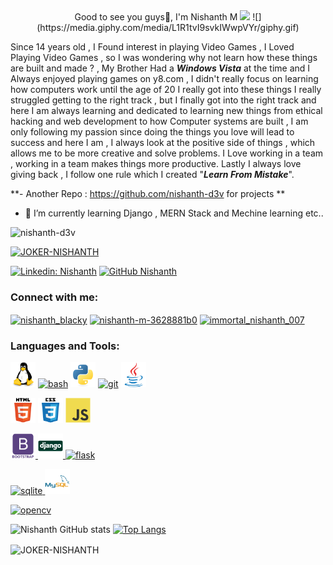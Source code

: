 <div align = "center"> 
 Good to see you guys👋, I'm Nishanth M <img src="https://github.com/TheDudeThatCode/TheDudeThatCode/blob/master/Assets/Hi.gif" width="29px">   
![](https://media.giphy.com/media/L1R1tvI9svkIWwpVYr/giphy.gif) 
</div>




<!--
**JOKER-NISHANTH/JOKER-NISHANTH** is a ✨ _special_ ✨ repository because its `README.md` (this file) appears on your GitHub profile.
<h3 align="center">A passionate in coding from India</h3>
Here are some ideas to get you started:

- 🔭 I’m currently working on ...
- 🌱 I’m currently learning ...
- 👯 I’m looking to collaborate on ...
- 🤔 I’m looking for help with ...
- 💬 Ask me about ...
- 📫 How to reach me: ...
- 😄 Pronouns: ...
- ⚡ Fun fact: ...
https://github.com/JOKER-NISHANTH

-->

<p>
Since 14 years old , 
I Found interest in playing Video Games , I Loved Playing Video Games 
, so I was wondering why not learn how these things are built and made ? 
, My Brother Had a <i><strong>Windows Vista</strong></i> at the time and I Always enjoyed playing games on y8.com 
, I didn't really focus on learning how computers work until the age of 20 
I really got into these things I really struggled getting to the right track 
, but I finally got into the right track and here I am always learning and dedicated 
to learning new things from ethical hacking and web development to how Computer systems are built , 
I am only following my passion since doing the things you love will lead to success and here I am , 
I always look at the positive side of things , which allows me to be more creative and solve problems.
I Love working in a team , working in a team makes things more productive. 
Lastly I always love giving back , 
I follow one rule which I created "<i><strong>Learn From Mistake</strong></i>".
</p>

**- Another Repo : https://github.com/nishanth-d3v for projects **
- 🌱 I’m currently learning Django , MERN Stack and Mechine learning etc..


<p align="left"> <img src="https://komarev.com/ghpvc/?username=JOKER-NISHANTH&label=Profile%20views&color=0e75b6&style=flat" alt="nishanth-d3v" /> </p>
<p align="left"> <a href="https://github.com/ryo-ma/github-profile-trophy"><img src="https://github-profile-trophy.vercel.app/?username=JOKER-NISHANTH" alt="JOKER-NISHANTH" /></a> </p>

<!--
<p align="left"> <a href="https://twitter.com/nishanth_blacky" target="blank"><img src="https://img.shields.io/twitter/follow/nishanth_blacky?logo=twitter&style=for-the-badge" alt="nishanth_blacky" /></a> </p>
-->

[![Linkedin: Nishanth](https://img.shields.io/badge/-Nishanth-blue?style=flatsquare&logo=Linkedin&logoColor=white&link=https://www.linkedin.com/in/nishanth-m-3628881b0/)](https://www.linkedin.com/in/nishanth-m-3628881b0/)
[![GitHub Nishanth](https://img.shields.io/github/followers/JOKER-NISHANTH?label=follow&style=social)](https://github.com/JOKER-NISHANTH)



<!--
[![Twitter: Nishanth](https://img.shields.io/twitter/follow/nishanthmohan21?style=social)](https://twitter.com/nishanthmohan21)
<a href="https://stackoverflow.com/users/15107684" target="blank"><img align="center" src="https://cdn.jsdelivr.net/npm/simple-icons@3.0.1/icons/stackoverflow.svg" alt="15107684" height="30" width="40" /></a>
<a href="https://kaggle.com/https://www.kaggle.com/nishanth007/" target="blank"><img align="center" src="https://cdn.jsdelivr.net/npm/simple-icons@3.0.1/icons/kaggle.svg" alt="https://www.kaggle.com/nishanth007/" height="30" width="40" /></a>
<a href="https://www.codechef.com/users/nishanth_m" target="blank"><img align="center" src="https://cdn.jsdelivr.net/npm/simple-icons@3.1.0/icons/codechef.svg" alt="nishanth_m" height="30" width="40" /></a>
<a href="https://www.hackerrank.com/innocentnishanth" target="blank"><img align="center" src="https://cdn.jsdelivr.net/npm/simple-icons@3.0.1/icons/hackerrank.svg" alt="innocentnishanth" height="30" width="40" /></a>
</p>
-->


<h3 align="left">Connect with me:</h3>
<p align="left">
<a href="https://twitter.com/nishanth_blacky" target="blank"><img align="center" src="https://cdn.jsdelivr.net/npm/simple-icons@3.0.1/icons/twitter.svg" alt="nishanth_blacky" height="30" width="40" /></a>
<a href="https://linkedin.com/in/nishanth-m-3628881b0" target="blank"><img align="center" src="https://cdn.jsdelivr.net/npm/simple-icons@3.0.1/icons/linkedin.svg" alt="nishanth-m-3628881b0" height="30" width="40" /></a>
<a href="https://www.instagram.com/nisha_yalu_raja/" target="blank"><img align="center" src="https://cdn.jsdelivr.net/npm/simple-icons@3.0.1/icons/instagram.svg" alt="immortal_nishanth_007" height="30" width="40" /></a>
  

<h3 align="left">Languages and Tools:</h3>

<a href="https://www.linux.org/" target="_blank"><img src="https://raw.githubusercontent.com/devicons/devicon/master/icons/linux/linux-original.svg" alt="linux" width="40" height="40"/></a> <a href="https://www.gnu.org/software/bash/" target="_blank"> <img src="https://www.vectorlogo.zone/logos/gnu_bash/gnu_bash-icon.svg" alt="bash" width="40" height="40"/></a> <a href="https://www.python.org" target="_blank"> <img src="https://raw.githubusercontent.com/devicons/devicon/master/icons/python/python-original.svg" alt="python" width="40" height="40"/></a> <a href="https://git-scm.com/" target="_blank"> <img src="https://www.vectorlogo.zone/logos/git-scm/git-scm-icon.svg" alt="git" width="40" height="40"/></a> <a href="https://www.java.com" target="_blank"> <img src="https://raw.githubusercontent.com/devicons/devicon/master/icons/java/java-original.svg" alt="java" width="40" height="40"/>
<!--Front end-->
<a href="https://www.w3.org/html/" target="_blank"> <img src="https://raw.githubusercontent.com/devicons/devicon/master/icons/html5/html5-original-wordmark.svg" alt="html5" width="40" height="40"/></a> <a href="https://www.w3schools.com/css/" target="_blank"> <img src="https://raw.githubusercontent.com/devicons/devicon/master/icons/css3/css3-original-wordmark.svg" alt="css3" width="40" height="40"/></a>  <a href="https://developer.mozilla.org/en-US/docs/Web/JavaScript" target="_blank"> <img src="https://raw.githubusercontent.com/devicons/devicon/master/icons/javascript/javascript-original.svg" alt="javascript" width="40" height="40"/> </a>
<!--Frameworks-->
<a href="https://getbootstrap.com" target="_blank"> <img src="https://raw.githubusercontent.com/devicons/devicon/master/icons/bootstrap/bootstrap-plain-wordmark.svg" alt="bootstrap" width="40" height="40"/> </a>
<a href="https://www.djangoproject.com/" target="_blank"> <img src="https://raw.githubusercontent.com/devicons/devicon/master/icons/django/django-original.svg" alt="django" width="40" height="40"/> </a>
<a href="https://flask.palletsprojects.com/" target="_blank"> <img src="https://www.vectorlogo.zone/logos/pocoo_flask/pocoo_flask-icon.svg" alt="flask" width="40" height="40"/> </a> 
<!--DataBase-->
<a href="https://www.sqlite.org/" target="_blank"> <img src="https://www.vectorlogo.zone/logos/sqlite/sqlite-icon.svg" alt="sqlite" width="40" height="40"/> </a>
<a href="https://www.mysql.com/" target="_blank"> <img src="https://raw.githubusercontent.com/devicons/devicon/master/icons/mysql/mysql-original-wordmark.svg" alt="mysql" width="40" height="40"/> </a> 
<!-- PHP
<a href="https://www.php.net" target="_blank"> <img src="https://raw.githubusercontent.com/devicons/devicon/master/icons/php/php-original.svg" alt="php" width="40" height="40"/> </a>
-->

<!--Computer vision ( CV )--> 
<a href="https://opencv.org/" target="_blank"> <img src="https://www.vectorlogo.zone/logos/opencv/opencv-icon.svg" alt="opencv" width="40" height="40"/> </a>
<!--
<h3 align="left">Languages and Tools:</h3>
<p align="left"> 
<a href="https://www.gnu.org/software/bash/" target="_blank"> <img src="https://www.vectorlogo.zone/logos/gnu_bash/gnu_bash-icon.svg" alt="bash" width="40" height="40"/> </a> 
<a href="https://getbootstrap.com" target="_blank"> <img src="https://raw.githubusercontent.com/devicons/devicon/master/icons/bootstrap/bootstrap-plain-wordmark.svg" alt="bootstrap" width="40" height="40"/> </a>
<a href="https://www.cprogramming.com/" target="_blank"> <img src="https://raw.githubusercontent.com/devicons/devicon/master/icons/c/c-original.svg" alt="c" width="40" height="40"/> 
</a> <a href="https://www.w3schools.com/cpp/" target="_blank"> <img src="https://raw.githubusercontent.com/devicons/devicon/master/icons/cplusplus/cplusplus-original.svg" alt="cplusplus" width="40" height="40"/> </a> 
<a href="https://www.w3schools.com/cs/" target="_blank"> <img src="https://raw.githubusercontent.com/devicons/devicon/master/icons/csharp/csharp-original.svg" alt="csharp" width="40" height="40"/> </a>
<a href="https://www.w3schools.com/css/" target="_blank"> <img src="https://raw.githubusercontent.com/devicons/devicon/master/icons/css3/css3-original-wordmark.svg" alt="css3" width="40" height="40"/> </a>
<a href="https://www.djangoproject.com/" target="_blank"> <img src="https://raw.githubusercontent.com/devicons/devicon/master/icons/django/django-original.svg" alt="django" width="40" height="40"/> </a>
<a href="https://www.docker.com/" target="_blank"> <img src="https://raw.githubusercontent.com/devicons/devicon/master/icons/docker/docker-original-wordmark.svg" alt="docker" width="40" height="40"/> </a>
<a href="https://dotnet.microsoft.com/" target="_blank"> <img src="https://raw.githubusercontent.com/devicons/devicon/master/icons/dot-net/dot-net-original-wordmark.svg" alt="dotnet" width="40" height="40"/> </a>
<a href="https://expressjs.com" target="_blank"> <img src="https://raw.githubusercontent.com/devicons/devicon/master/icons/express/express-original-wordmark.svg" alt="express" width="40" height="40"/>
</a> <a href="https://firebase.google.com/" target="_blank"> <img src="https://www.vectorlogo.zone/logos/firebase/firebase-icon.svg" alt="firebase" width="40" height="40"/> </a>
<a href="https://flask.palletsprojects.com/" target="_blank"> <img src="https://www.vectorlogo.zone/logos/pocoo_flask/pocoo_flask-icon.svg" alt="flask" width="40" height="40"/> </a>
<a href="https://git-scm.com/" target="_blank"> <img src="https://www.vectorlogo.zone/logos/git-scm/git-scm-icon.svg" alt="git" width="40" height="40"/> </a>
<a href="https://golang.org" target="_blank"> <img src="https://raw.githubusercontent.com/devicons/devicon/master/icons/go/go-original.svg" alt="go" width="40" height="40"/> </a>
<a href="https://gulpjs.com" target="_blank"> <img src="https://raw.githubusercontent.com/devicons/devicon/master/icons/gulp/gulp-plain.svg" alt="gulp" width="40" height="40"/> </a>
<a href="https://heroku.com" target="_blank"> <img src="https://www.vectorlogo.zone/logos/heroku/heroku-icon.svg" alt="heroku" width="40" height="40"/> </a>
<a href="https://www.w3.org/html/" target="_blank"> <img src="https://raw.githubusercontent.com/devicons/devicon/master/icons/html5/html5-original-wordmark.svg" alt="html5" width="40" height="40"/> </a>
<a href="https://www.java.com" target="_blank"> <img src="https://raw.githubusercontent.com/devicons/devicon/master/icons/java/java-original.svg" alt="java" width="40" height="40"/>
</a> <a href="https://developer.mozilla.org/en-US/docs/Web/JavaScript" target="_blank"> <img src="https://raw.githubusercontent.com/devicons/devicon/master/icons/javascript/javascript-original.svg" alt="javascript" width="40" height="40"/> </a>
<a href="https://kubernetes.io" target="_blank"> <img src="https://www.vectorlogo.zone/logos/kubernetes/kubernetes-icon.svg" alt="kubernetes" width="40" height="40"/> </a>
<a href="https://www.linux.org/" target="_blank"> <img src="https://raw.githubusercontent.com/devicons/devicon/master/icons/linux/linux-original.svg" alt="linux" width="40" height="40"/> </a>
<a href="https://www.mongodb.com/" target="_blank"> <img src="https://raw.githubusercontent.com/devicons/devicon/master/icons/mongodb/mongodb-original-wordmark.svg" alt="mongodb" width="40" height="40"/></a>
<a href="https://www.mysql.com/" target="_blank"> <img src="https://raw.githubusercontent.com/devicons/devicon/master/icons/mysql/mysql-original-wordmark.svg" alt="mysql" width="40" height="40"/> </a>
<a href="https://nodejs.org" target="_blank"> <img src="https://raw.githubusercontent.com/devicons/devicon/master/icons/nodejs/nodejs-original-wordmark.svg" alt="nodejs" width="40" height="40"/> </a>
<a href="https://opencv.org/" target="_blank"> <img src="https://www.vectorlogo.zone/logos/opencv/opencv-icon.svg" alt="opencv" width="40" height="40"/> </a>
<a href="https://www.oracle.com/" target="_blank"> <img src="https://raw.githubusercontent.com/devicons/devicon/master/icons/oracle/oracle-original.svg" alt="oracle" width="40" height="40"/> </a>
<a href="https://www.perl.org/" target="_blank"> <img src="https://api.iconify.design/logos-perl.svg" alt="perl" width="40" height="40"/> </a>
<a href="https://www.php.net" target="_blank"> <img src="https://raw.githubusercontent.com/devicons/devicon/master/icons/php/php-original.svg" alt="php" width="40" height="40"/> </a>
<a href="https://www.postgresql.org" target="_blank"> <img src="https://raw.githubusercontent.com/devicons/devicon/master/icons/postgresql/postgresql-original-wordmark.svg" alt="postgresql" width="40" height="40"/> </a>
<a href="https://www.python.org" target="_blank"> <img src="https://raw.githubusercontent.com/devicons/devicon/master/icons/python/python-original.svg" alt="python" width="40" height="40"/> </a>
<a href="https://reactjs.org/" target="_blank"> <img src="https://raw.githubusercontent.com/devicons/devicon/master/icons/react/react-original-wordmark.svg" alt="react" width="40" height="40"/> </a>
<a href="https://redux.js.org" target="_blank"> <img src="https://raw.githubusercontent.com/devicons/devicon/master/icons/redux/redux-original.svg" alt="redux" width="40" height="40"/> </a>
<a href="https://sass-lang.com" target="_blank"> <img src="https://raw.githubusercontent.com/devicons/devicon/master/icons/sass/sass-original.svg" alt="sass" width="40" height="40"/> </a>
<a href="https://scikit-learn.org/" target="_blank"> <img src="https://upload.wikimedia.org/wikipedia/commons/0/05/Scikit_learn_logo_small.svg" alt="scikit_learn" width="40" height="40"/> </a> 
<a href="https://www.sqlite.org/" target="_blank"> <img src="https://www.vectorlogo.zone/logos/sqlite/sqlite-icon.svg" alt="sqlite" width="40" height="40"/> </a> 
<a href="https://www.tensorflow.org" target="_blank"> <img src="https://www.vectorlogo.zone/logos/tensorflow/tensorflow-icon.svg" alt="tensorflow" width="40" height="40"/> </a> 
<a href="https://www.typescriptlang.org/" target="_blank"> <img src="https://raw.githubusercontent.com/devicons/devicon/master/icons/typescript/typescript-original.svg" alt="typescript" width="40" height="40"/> </a>
<a href="https://vuejs.org/" target="_blank"> <img src="https://raw.githubusercontent.com/devicons/devicon/master/icons/vuejs/vuejs-original-wordmark.svg" alt="vuejs" width="40" height="40"/> </a>
</p>
-->

![Nishanth GitHub stats](https://github-readme-stats.vercel.app/api?username=JOKER-NISHANTH&show_icons=true&theme=radical)
[![Top Langs](https://github-readme-stats.vercel.app/api/top-langs/?username=JOKER-NISHANTH&layout=compact&&theme=radical)](https://github.com/JOKER-NISHANTH/github-readme-stats)

<p><img align="center" src="https://github-readme-streak-stats.herokuapp.com/?user=JOKER-NISHANTH" alt="JOKER-NISHANTH" /></p>


<!--
[![website](https://img.shields.io/badge/PortfolioWebsite-pawan.live-2648ff?style=flat-square&logo=google-chrome)](https://pawan.live/)
-->
